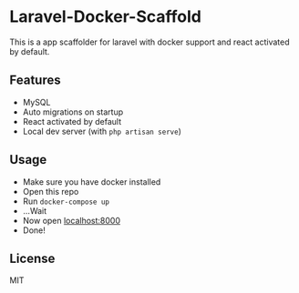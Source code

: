 # Laravel-Docker-Scaffold

This is a app scaffolder for laravel with docker support and react activated by default.

## Features
- MySQL
- Auto migrations on startup
- React activated by default
- Local dev server (with `php artisan serve`)

## Usage
- Make sure you have docker installed
- Open this repo
- Run `docker-compose up`
- ...Wait
- Now open [localhost:8000](localhost:8000)
- Done!

## License
MIT